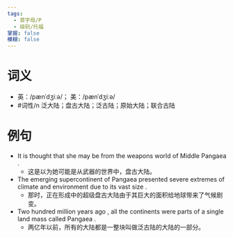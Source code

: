 ```yaml
---
tags:
  - 首字母/P
  - 级别/托福
掌握: false
模糊: false
---
```

# 词义
- 英：/pænˈdʒiːə/； 美：/pænˈdʒiːə/
- #词性/n  泛大陆；盘古大陆；泛古陆；原始大陆；联合古陆
# 例句
- It is thought that she may be from the weapons world of Middle Pangaea .
	- 这是以为她可能是从武器的世界中，盘古大陆。
- The emerging supercontinent of Pangaea presented severe extremes of climate and environment due to its vast size .
	- 那时，正在形成中的超级盘古大陆由于其巨大的面积给地球带来了气候剧变。
- Two hundred million years ago , all the continents were parts of a single land mass called Pangaea .
	- 两亿年以前，所有的大陆都是一整块叫做泛古陆的大陆的一部分。
